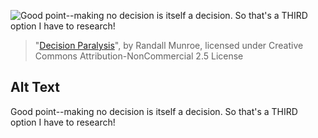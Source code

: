 ![Good point--making no decision is itself a decision. So that's a THIRD option I have to research!](https://imgs.xkcd.com/comics/decision_paralysis.png)
> "[Decision Paralysis](https://xkcd.com/1801/)", by Randall Munroe, licensed under Creative Commons Attribution-NonCommercial 2.5 License

## Alt Text
Good point--making no decision is itself a decision. So that's a THIRD option I have to research!
